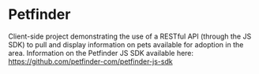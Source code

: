 # Petfinder

Client-side project demonstrating the use of a RESTful API (through the JS SDK) to pull and display information on pets available for adoption in the area. Information on the Petfinder JS SDK available here: https://github.com/petfinder-com/petfinder-js-sdk

